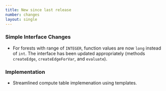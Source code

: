 ```yaml
---
title: New since last release
number: changes
layout: single
---
```


### Simple Interface Changes

* For forests with range of ```INTEGER```,
  function values are now ```long``` instead of ```int```.
  The interface has been updated appropriately
  (methods ```createEdge```, ```createEdgeForVar```, and ```evaluate```).

### Implementation

 * Streamlined compute table implemenation using templates.

